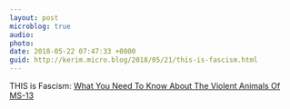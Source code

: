```yaml
---
layout: post
microblog: true
audio: 
photo: 
date: 2018-05-22 07:47:33 +0800
guid: http://kerim.micro.blog/2018/05/21/this-is-fascism.html
---
```

THIS is Fascism: [What You Need To Know About The Violent Animals Of MS-13](https://www.whitehouse.gov/articles/need-know-violent-animals-ms-13/)
